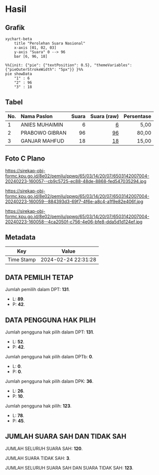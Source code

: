 # Hasil

## Grafik

```mermaid
xychart-beta
    title "Perolehan Suara Nasional"
    x-axis [01, 02, 03]
    y-axis "Suara" 0 --> 96
    bar [6, 96, 18]
```

```mermaid
%%{init: {"pie": {"textPosition": 0.5}, "themeVariables": {"pieOuterStrokeWidth": "5px"}} }%%
pie showData
    "1" : 6
    "2" : 96
    "3" : 18
```

## Tabel

| No. | Nama Paslon    | Suara | Suara (raw) | Persentase |
|:--- |:-------------- | -----:| -----------:| ----------:|
| 1   | ANIES MUHAIMIN | 6     | [6][p-1]    | 5,00       |
| 2   | PRABOWO GIBRAN | 96    | [96][p-2]   | 80,00      |
| 3   | GANJAR MAHFUD  | 18    | [18][p-3]   | 15,00      |


[p-1]: https://github.com/gigit-pemilu/pemilu-2024/blob/main/pilpres/hitung-suara/sub/65-kalimantan-utara/sub/03-nunukan/sub/14-tulin-onsoi/sub/2007-salang/sub/004-tps/sub/paslon-1.txt
[p-2]: https://github.com/gigit-pemilu/pemilu-2024/blob/main/pilpres/hitung-suara/sub/65-kalimantan-utara/sub/03-nunukan/sub/14-tulin-onsoi/sub/2007-salang/sub/004-tps/sub/paslon-2.txt
[p-3]: https://github.com/gigit-pemilu/pemilu-2024/blob/main/pilpres/hitung-suara/sub/65-kalimantan-utara/sub/03-nunukan/sub/14-tulin-onsoi/sub/2007-salang/sub/004-tps/sub/paslon-3.txt

## Foto C Plano

https://sirekap-obj-formc.kpu.go.id/8e02/pemilu/ppwp/65/03/14/20/07/6503142007004-20240223-160057--cb9c5725-ec88-48de-8868-fed547035294.jpg

https://sirekap-obj-formc.kpu.go.id/8e02/pemilu/ppwp/65/03/14/20/07/6503142007004-20240223-160059--884393d3-69f7-4f6e-a8c4-a1f9e82e406f.jpg

https://sirekap-obj-formc.kpu.go.id/8e02/pemilu/ppwp/65/03/14/20/07/6503142007004-20240223-160058--4ca2050f-c756-4e06-bfe8-dda5d1d124ef.jpg


## Metadata

| Key        | Value               |
| ---------- | ------------------- |
| Time Stamp | 2024-02-24 22:31:28 |


## DATA PEMILIH TETAP

Jumlah pemilih dalam DPT: **131**.
 * L: **89**.
 * P: **42**.

## DATA PENGGUNA HAK PILIH

Jumlah pengguna hak pilih dalam DPT: **131**.
 * L: **52**.
 * P: **42**.

Jumlah pengguna hak pilih dalam DPTb: **0**.
 * L: **0**.
 * P: **0**.

Jumlah pengguna hak pilih dalam DPK: **36**.
 * L: **26**.
 * P: **10**.

Jumlah pengguna hak pilih: **123**.
 * L: **78**.
 * P: **45**.

## JUMLAH SUARA SAH DAN TIDAK SAH

JUMLAH SELURUH SUARA SAH: **120**.

JUMLAH SUARA TIDAK SAH: **3**.

JUMLAH SELURUH SUARA SAH DAN SUARA TIDAK SAH: **123**.


